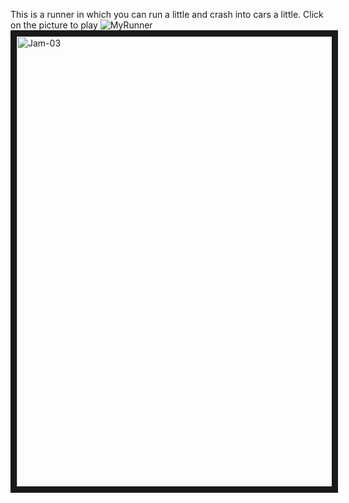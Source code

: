 This is a runner in which you can run a little and crash into cars a little. Click on the picture to play
![MyRunner](https://github.com/alexeykrymov/RunnerGame/assets/55350467/830dcb75-eec1-49d9-964c-386f753ac4b3)
<a href="https://alexeykrymov.github.io/alexeykrymov/RunnerGame/" target="_blank"><img src="https://github.com/alexeykrymov/RunnerGame/assets/55350467/830dcb75-eec1-49d9-964c-386f753ac4b3" alt="Jam-03" width="1280" height="720" border="10" /></a></p>

